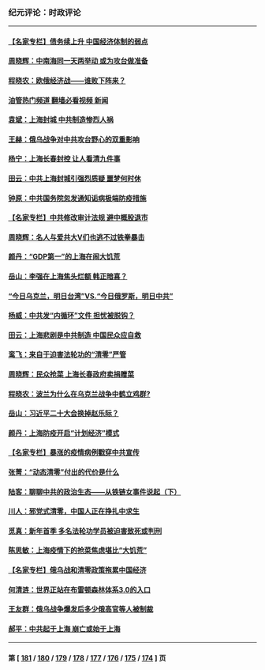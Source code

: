 ### 纪元评论：时政评论
---
#### [【名家专栏】债务续上升 中国经济体制的弱点](../../pages/nsc1025/n13710612.md?04140330) 
#### [周晓辉：中南海同一天两举动 或为攻台做准备](../../pages/nsc1025/n13710847.md?04140330) 
#### [程晓农：欧俄经济战——谁败下阵来？](../../pages/nsc1025/n13710830.md?04140330) 
#### [油管热门频道 翻墙必看视频 新闻](ok?04140330)
#### [袁斌：上海封城 中共制造惨烈人祸](../../pages/nsc1025/n13710569.md?04140330) 
#### [王赫：俄乌战争对中共攻台野心的双重影响](../../pages/nsc1025/n13710318.md?04140330) 
#### [杨宁：上海长春封控 让人看清九件事](../../pages/nsc1025/n13710519.md?04140330) 
#### [田云：中共上海封城引强烈质疑 噩梦何时休](../../pages/nsc1025/n13710248.md?04140330) 
#### [钟原：中共国务院忽发通知诟病极端防疫措施](../../pages/nsc1025/n13710177.md?04140330) 
#### [【名家专栏】中共修改审计法规 避中概股退市](../../pages/nsc1025/n13709949.md?04140330) 
#### [周晓辉：名人与爱共大V们也逃不过铁拳暴击](../../pages/nsc1025/n13710112.md?04140330) 
#### [颜丹：“GDP第一”的上海在闹大饥荒](../../pages/nsc1025/n13710106.md?04140330) 
#### [岳山：李强在上海焦头烂额 韩正暗喜？](../../pages/nsc1025/n13710063.md?04140330) 
#### [“今日乌克兰，明日台湾”VS.“今日俄罗斯，明日中共”](../../pages/nsc1025/n13710074.md?04140330) 
#### [杨威：中共发“内循环”文件 担忧被脱钩？](../../pages/nsc1025/n13709645.md?04140330) 
#### [田云：上海悲剧是中共制造 中国民众应自救](../../pages/nsc1025/n13709643.md?04140330) 
#### [鸾飞：来自于迫害法轮功的“清零”严管](../../pages/nsc1025/n13709324.md?04140330) 
#### [周晓辉：民众抢菜 上海长春政府卖捐赠菜](../../pages/nsc1025/n13709314.md?04140330) 
#### [程晓农：波兰为什么在乌克兰战争中鹤立鸡群?](../../pages/nsc1025/n13709311.md?04140330) 
#### [岳山：习近平二十大会换掉赵乐际？](../../pages/nsc1025/n13709216.md?04140330) 
#### [颜丹：上海防疫开启“计划经济”模式](../../pages/nsc1025/n13709214.md?04140330) 
#### [【名家专栏】暴涨的疫情病例戳穿中共宣传](../../pages/nsc1025/n13709140.md?04140330) 
#### [张菁：“动态清零”付出的代价是什么](../../pages/nsc1025/n13709079.md?04140330) 
#### [陆客：聊聊中共的政治生态——从铁链女事件说起（下）](../../pages/nsc1025/n13708168.md?04140330) 
#### [川人：邪党式清零，中国人正在挣扎中求生](../../pages/nsc1025/n13709064.md?04140330) 
#### [觅真：新年首季 多名法轮功学员被迫害致死或判刑](../../pages/nsc1025/n13709060.md?04140330) 
#### [陈思敏：上海疫情下的抢菜焦虑堪比“大饥荒”](../../pages/nsc1025/n13708978.md?04140330) 
#### [【名家专栏】俄乌战和清零政策拖累中国经济](../../pages/nsc1025/n13708632.md?04140330) 
#### [何清涟：世界正站在布雷顿森林体系3.0的入口](../../pages/nsc1025/n13708588.md?04140330) 
#### [王友群：俄乌战争爆发后多少俄高官等人被制裁](../../pages/nsc1025/n13708565.md?04140330) 
#### [郝平：中共起于上海 崩亡或始于上海](../../pages/nsc1025/n13708502.md?04140330) 

---
#### 第 [ [181](./181.md?04140330) / [180](./180.md?04140330) / [179](./179.md?04140330) / [178](./178.md?04140330) / [177](./177.md?04140330) / [176](./176.md?04140330) / [175](./175.md?04140330) / [174](./174.md?04140330) ] 页
